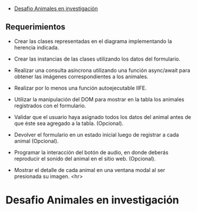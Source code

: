 - [Desafio Animales en investigación](#desafio-animales-en-investigación)

## Requerimientos 

- Crear las clases representadas en el diagrama implementando la herencia indicada.

- Crear las instancias de las clases utilizando los datos del formulario.

- Realizar una consulta asíncrona utilizando una función async/await para obtener las imágenes correspondientes a los animales.

- Realizar por lo menos una función autoejecutable IIFE.

- Utilizar la manipulación del DOM para mostrar en la tabla los animales registrados con el formulario.

- Validar que el usuario haya asignado todos los datos del animal antes de que éste sea agregado a la tabla. (Opcional).

- Devolver el formulario en un estado inicial luego de registrar a cada animal (Opcional).

- Programar la interacción del botón de audio, en donde deberás reproducir el sonido del animal en el sitio web. (Opcional).

- Mostrar el detalle de cada animal en una ventana modal al ser presionada su imagen. 
\<hr>

# Desafio Animales en investigación




